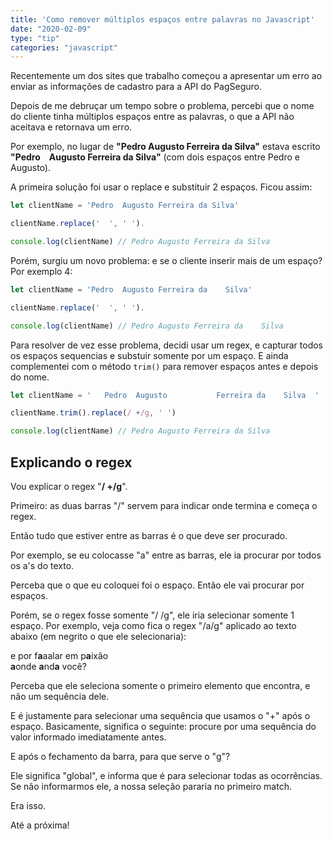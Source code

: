 ```yaml
---
title: 'Como remover múltiplos espaços entre palavras no Javascript'
date: "2020-02-09"
type: "tip"
categories: "javascript"
---
```


Recentemente um dos sites que trabalho começou a apresentar um erro ao enviar as informações de cadastro para a API do PagSeguro.

Depois de me debruçar um tempo sobre o problema, percebi que o nome do cliente tinha múltiplos espaços entre as palavras, o que a API não aceitava e retornava um erro.

Por exemplo, no lugar de **"Pedro Augusto Ferreira da Silva"** estava escrito **"Pedro Augusto Ferreira da Silva"** (com dois espaços entre Pedro e Augusto).

A primeira solução foi usar o replace e substituir 2 espaços. Ficou assim:
~~~javascript
let clientName = 'Pedro  Augusto Ferreira da Silva'

clientName.replace('  ', ' ').

console.log(clientName) // Pedro Augusto Ferreira da Silva
~~~


Porém, surgiu um novo problema: e se o cliente inserir mais de um espaço? Por exemplo 4:
~~~javascript
let clientName = 'Pedro  Augusto Ferreira da    Silva'

clientName.replace('  ', ' ').

console.log(clientName) // Pedro Augusto Ferreira da    Silva
~~~

Para resolver de vez esse problema, decidi usar um regex, e capturar todos os espaços sequencias e substuir somente por um espaço. E ainda complementei com o método ```trim()``` para remover espaços antes e depois do nome.

~~~javascript
let clientName = '   Pedro  Augusto           Ferreira da    Silva  '

clientName.trim().replace(/ +/g, ' ')

console.log(clientName) // Pedro Augusto Ferreira da Silva
~~~

## Explicando o regex

Vou explicar o regex "**/ +/g**".

Primeiro: as duas barras "/" servem para indicar onde termina e começa o regex. 

Então tudo que estiver entre as barras é o que deve ser procurado.

Por exemplo, se eu colocasse "a" entre as barras, ele ia procurar por todos os a's do texto. 

Perceba que o que eu coloquei foi o espaço. Então ele vai procurar por espaços.

Porém, se o regex fosse somente "/ /g", ele iria selecionar somente 1 espaço. Por exemplo, veja como fica o regex "/a/g" aplicado ao texto abaixo (em negrito o que ele selecionaria):

e por f**a**aalar em p**a**ixão<br>
**a**onde **a**nd**a** você?

Perceba que ele seleciona somente o primeiro elemento que encontra, e não um sequência dele.

E é justamente para selecionar uma sequência que usamos o "+" após o espaço. Basicamente, significa o seguinte: procure por uma sequência do valor informado imediatamente antes. 

E após o fechamento da barra, para que serve o "g"?

Ele significa "global", e informa que é para selecionar todas as ocorrências. Se não informarmos ele, a nossa seleção pararia no primeiro match.

Era isso.

Até a próxima!
